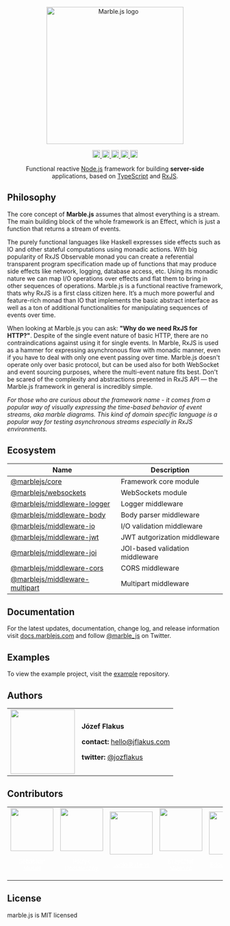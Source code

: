 <p align="center">
  <a href="https://marblejs.com">
    <img src="https://github.com/marblejs/marble/blob/master/assets/img/logo.png?raw=true" width="320" alt="Marble.js logo"/>
  </a>
</p>

<p align="center">
  <a href="https://www.npmjs.com/package/@marblejs/core">
    <img src="https://travis-ci.com/marblejs/marble.svg?branch=master" alt="Travis-CI status" height="18">
  </a>
  <a href="https://badge.fury.io/js/%40marblejs%2Fcore">
    <img src="https://badge.fury.io/js/%40marblejs%2Fcore.svg" alt="npm version" height="18">
  </a>
  <a href="https://codecov.io/gh/marblejs/marble?branch=master">
    <img src="https://codecov.io/gh/marblejs/marble/coverage.svg?branch=master" alt="Codecov coverage" height="18">
  </a>
  <a href="https://lernajs.io">
    <img src="https://img.shields.io/badge/maintained%20with-lerna-cc00ff.svg" alt="Maintained with lerna" height="18">
  </a>
  <a href="https://gitter.im/marblejs/community?utm_source=badge&utm_medium=badge&utm_campaign=pr-badge">
    <img src="https://badges.gitter.im/marblejs/community.svg" alt="Gitter" height="18">
  </a>
</p>

<p align="center">
Functional reactive <a href="http://nodejs.org" target="blank">Node.js</a> framework for building <strong>server-side</strong> applications, based on <a href="https://www.typescriptlang.org" target="blank">TypeScript</a> and <a href="http://reactivex.io/rxjs" target="blank">RxJS</a>.
</p>

## <a name="philosophy"></a> Philosophy

The core concept of **Marble.js** assumes that almost everything is a stream. The main building block of the whole framework is an Effect, which is just a function that returns a stream of events.

The purely functional languages like Haskell expresses side effects such as IO and other stateful computations using monadic actions. With big popularity of  RxJS Observable monad you can create a referential transparent program specification made up of functions that may produce side effects like network, logging, database access, etc. Using its monadic nature we can map I/O operations over effects and flat them to bring in other sequences of operations. Marble.js is a functional reactive framework, thats why RxJS is a first class citizen here. It’s a much more powerful and feature-rich monad than IO that implements the basic abstract interface as well as a ton of additional functionalities for manipulating sequences of events over time.

When looking at Marble.js you can ask: **"Why do we need RxJS for HTTP?"**. Despite of the single event nature of basic HTTP, there are no contraindications against using it for single events. In Marble, RxJS is used as a hammer for expressing asynchronous flow with monadic manner, even if you have to deal with only one event passing over time. Marble.js doesn't operate only over basic protocol, but can be used also for both WebSocket and event sourcing purposes, where the multi-event nature fits best. Don't be scared of the complexity and abstractions presented in RxJS API —  the Marble.js framework in general is incredibly simple.

*For those who are curious about the framework name - it comes from a popular way of visually expressing the time-based behavior of event streams, aka marble diagrams. This kind of domain specific language is a popular way for testing asynchronous streams especially in RxJS environments.*

## <a name="ecosystem"></a> Ecosystem
| Name                        | Description                                                                                  |
| --------------------------- | -------------------------------------------------------------------------------------------- |
| [@marblejs/core](https://www.npmjs.com/package/@marblejs/core)                           | Framework core module           |
| [@marblejs/websockets](https://www.npmjs.com/package/@marblejs/websockets)               | WebSockets module               |
| [@marblejs/middleware-logger](https://www.npmjs.com/package/@marblejs/middleware-logger) | Logger middleware               |
| [@marblejs/middleware-body](https://www.npmjs.com/package/@marblejs/middleware-body)     | Body parser middleware          |
| [@marblejs/middleware-io](https://www.npmjs.com/package/@marblejs/middleware-io)         | I/O validation middleware       |
| [@marblejs/middleware-jwt](https://www.npmjs.com/package/@marblejs/middleware-jwt)       | JWT autgorization middleware    |
| [@marblejs/middleware-joi](https://www.npmjs.com/package/@marblejs/middleware-joi)       | JOI-based validation middleware |
| [@marblejs/middleware-cors](https://www.npmjs.com/package/@marblejs/middleware-cors)     | CORS middleware                 |
| [@marblejs/middleware-multipart](https://www.npmjs.com/package/@marblejs/middleware-multipart) | Multipart middleware      |

## <a name="docs"></a> Documentation

For the latest updates, documentation, change log, and release information visit [docs.marblejs.com](https://docs.marblejs.com) and follow [@marble_js](https://twitter.com/marble_js) on Twitter.

## <a name="examples"></a> Examples

To view the example project, visit the [example](https://github.com/marblejs/example) repository.

## Authors

<table border="0">
  <tr>
    <td>
      <a href="https://github.com/JozefFlakus" style="color: white">
        <img src="https://github.com/JozefFlakus.png?s=150" width="150"/>
      </a>
    </td>
    <td>
      <p><strong>Józef Flakus</strong></p>
      <p><strong>contact: </strong><a href="mailto:hello@jflakus.com">hello@jflakus.com</a></p>
      <p><strong>twitter: </strong><a href="https://twitter.com/jozflakus">@jozflakus</a></p>
    </td>
  </tr>
</table>

## Contributors

<table>
  <tr>
    <td align="center">
      <a href="https://github.com/sebastianmusial" style="color: white">
        <img src="https://github.com/sebastianmusial.png?s=150" width="100"/>
        <p style="text-align: center"><small>Sebastian Musial</small></p>
      </a>
    </td>
    <td align="center">
      <a href="https://github.com/pdomaleczny" style="color: white">
        <img src="https://github.com/pdomaleczny.png?s=150" width="100"/>
        <p style="text-align: center"><small>Patryk Domałeczny</small></p>
      </a>
    </td>
    <td align="center">
      <a href="https://github.com/luciorubeens" style="color: white">
        <img src="https://github.com/luciorubeens.png?s=150" width="100"/>
        <p style="text-align: center"><small>Lúcio Rubens</small></p>
      </a>
    </td>
    <td align="center">
      <a href="https://github.com/krzysztof-miemiec" style="color: white">
        <img src="https://github.com/krzysztof-miemiec.png?s=150" width="100"/>
        <p style="text-align: center"><small>Krzysztof Miemiec</small></p>
      </a>
    </td>
    <td align="center">
      <a href="https://github.com/Edouardbozon" style="color: white">
        <img src="https://github.com/Edouardbozon.png?s=150" width="100"/>
        <p style="text-align: center"><small>Edouard Bozon</small></p>
      </a>
    </td>
  </tr>
</table>

## License

marble.js is MIT licensed
